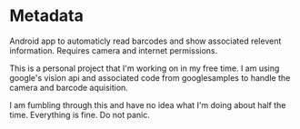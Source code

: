 # Metadata
Android app to automaticly read barcodes and show associated relevent information.
Requires camera and internet permissions.

This is a personal project that I'm working on in my free time. I am using google's vision api and associated code from googlesamples to handle the camera and barcode aquisition.

I am fumbling through this and have no idea what I'm doing about half the time. Everything is fine. Do not panic.
